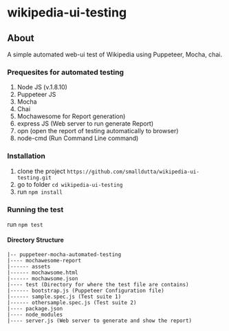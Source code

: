 # wikipedia-ui-testing

 
## About
  A simple automated web-ui test of Wikipedia using Puppeteer, Mocha, chai.
  
### Prequesites for automated testing
 1. Node JS (v.1.8.10)
 2. Puppeteer JS
 3. Mocha
 4. Chai
 5. Mochawesome for Report generation)
 6. express JS (Web server to run generate Report)
 7. opn (open the report of testing automatically to browser)
 6. node-cmd (Run Command Line command)
 
### Installation
  1. clone the project `https://github.com/smalldutta/wikipedia-ui-testing.git`
  2. go to folder `cd wikipedia-ui-testing`
  3. run `npm install`

### Running the test
  run `npm test`
#### Directory Structure

```
|-- puppeteer-mocha-automated-testing
|---- mochawesome-report
|------ assets
|------ mochawsome.html
|------ mochawsome.json
|---- test (Directory for where the test file are contains)
|------ bootstrap.js (Puppeteer Configuration file)
|------ sample.spec.js (Test suite 1)
|------ othersample.spec.js (Test suite 2)
|---- package.json
|---- node_modules
|---- server.js (Web server to generate and show the report)
 ```
 
